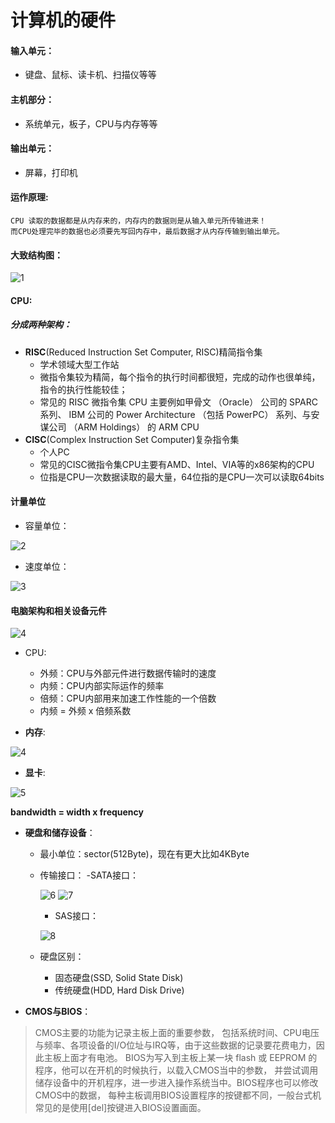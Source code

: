# 计算机的硬件

#### 输入单元：
- 键盘、鼠标、读卡机、扫描仪等等
#### 主机部分：
- 系统单元，板子，CPU与内存等等
#### 输出单元：
- 屏幕，打印机


#### 运作原理:
    CPU 读取的数据都是从内存来的，内存内的数据则是从输入单元所传输进来！
    而CPU处理完毕的数据也必须要先写回内存中，最后数据才从内存传输到输出单元。

#### 大致结构图：
![1](./img/01Chapter/computer02.gif)

#### CPU:
##### 分成两种架构：
- **RISC**(Reduced Instruction Set Computer, RISC)精简指令集
    - 学术领域大型工作站
    - 微指令集较为精简，每个指令的执行时间都很短，完成的动作也很单纯，指令的执行性能较佳；
    - 常见的 RISC 微指令集 CPU 主要例如甲骨文 （Oracle） 公司的 SPARC 系列、 IBM 公司的 Power Architecture （包括 PowerPC） 系列、与安谋公司 （ARM Holdings） 的 ARM CPU 
- **CISC**(Complex Instruction Set Computer)复杂指令集
    - 个人PC
    - 常见的CISC微指令集CPU主要有AMD、Intel、VIA等的x86架构的CPU
    - 位指是CPU一次数据读取的最大量，64位指的是CPU一次可以读取64bits
      
#### 计量单位
- 容量单位：
  
![2](./img/01Chapter/Capture.PNG)

- 速度单位：
  
![3](./img/01Chapter/2.PNG)


#### 电脑架构和相关设备元件
![4](./img/01Chapter/Capture2.PNG)
- CPU:
    - 外频：CPU与外部元件进行数据传输时的速度
    - 内频：CPU内部实际运作的频率
    - 倍频：CPU内部用来加速工作性能的一个倍数
    - 内频 = 外频 x 倍频系数

- __内存__:
  
![4](./img/01Chapter/Capture3.PNG)

- __显卡__:
  
![5](./img/01Chapter/Capture4.PNG)

**bandwidth = width x frequency**

- __硬盘和储存设备__：
    - 最小单位：sector(512Byte)，现在有更大比如4KByte
    - 传输接口：
        -SATA接口：
      
        ![6](./img/01Chapter/Capture5.PNG)
        ![7](./img/01Chapter/Capture6.PNG)
      
        - SAS接口：
          
        ![8](./img/01Chapter/Capture7.PNG)
      
    - 硬盘区别：
        - 固态硬盘(SSD, Solid State Disk)
        - 传统硬盘(HDD, Hard Disk Drive)
    
- **CMOS与BIOS**：
>CMOS主要的功能为记录主板上面的重要参数， 包括系统时间、CPU电压与频率、各项设备的I/O位址与IRQ等，由于这些数据的记录要花费电力，因此主板上面才有电池。 BIOS为写入到主板上某一块 flash 或 EEPROM 的程序，他可以在开机的时候执行，以载入CMOS当中的参数， 并尝试调用储存设备中的开机程序，进一步进入操作系统当中。BIOS程序也可以修改CMOS中的数据， 每种主板调用BIOS设置程序的按键都不同，一般台式机常见的是使用[del]按键进入BIOS设置画面。

